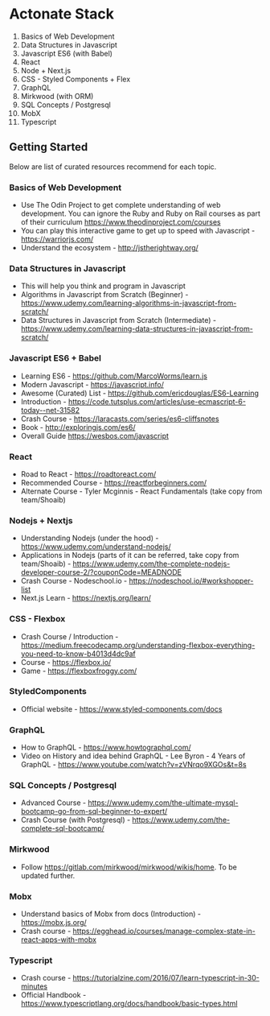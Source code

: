 # Actonate Stack

1. Basics of Web Development
2. Data Structures in Javascript
2. Javascript ES6 (with Babel)
3. React 
4. Node + Next.js
5. CSS - Styled Components + Flex
6. GraphQL
7. Mirkwood (with ORM)
8. SQL Concepts / Postgresql
9. MobX
10. Typescript

## Getting Started
Below are list of curated resources recommend for each topic.


### Basics of Web Development
- Use The Odin Project to get complete understanding of web development. You can ignore the Ruby and Ruby on Rail courses as part of their curriculum
  https://www.theodinproject.com/courses
- You can play this interactive game to get up to speed with Javascript - https://warriorjs.com/
- Understand the ecosystem - http://jstherightway.org/

### Data Structures in Javascript
- This will help you think and program in Javascript
- Algorithms in Javascript from Scratch (Beginner) - https://www.udemy.com/learning-algorithms-in-javascript-from-scratch/
- Data Structures in Javascript from Scratch (Intermediate) - https://www.udemy.com/learning-data-structures-in-javascript-from-scratch/


### Javascript ES6 + Babel
- Learning ES6 - https://github.com/MarcoWorms/learn.js
- Modern Javascript - https://javascript.info/
- Awesome (Curated) List - https://github.com/ericdouglas/ES6-Learning
- Introduction - https://code.tutsplus.com/articles/use-ecmascript-6-today--net-31582
- Crash Course - https://laracasts.com/series/es6-cliffsnotes
- Book - http://exploringjs.com/es6/
- Overall Guide https://wesbos.com/javascript

### React
- Road to React - https://roadtoreact.com/
- Recommended Course - https://reactforbeginners.com/
- Alternate Course - Tyler Mcginnis - React Fundamentals (take copy from team/Shoaib)

### Nodejs + Nextjs
- Understanding Nodejs (under the hood) - https://www.udemy.com/understand-nodejs/
- Applications in Nodejs (parts of it can be referred, take copy from team/Shoaib) - https://www.udemy.com/the-complete-nodejs-developer-course-2/?couponCode=MEADNODE
- Crash Course -  Nodeschool.io - https://nodeschool.io/#workshopper-list
- Next.js Learn - https://nextjs.org/learn/

### CSS - Flexbox
- Crash Course / Introduction - https://medium.freecodecamp.org/understanding-flexbox-everything-you-need-to-know-b4013d4dc9af
- Course - https://flexbox.io/
- Game - https://flexboxfroggy.com/

### StyledComponents
- Official website - https://www.styled-components.com/docs

### GraphQL
- How to GraphQL - https://www.howtographql.com/
- Video on History and idea behind GraphQL - Lee Byron - 4 Years of GraphQL - https://www.youtube.com/watch?v=zVNrqo9XGOs&t=8s

### SQL Concepts / Postgresql
- Advanced Course - https://www.udemy.com/the-ultimate-mysql-bootcamp-go-from-sql-beginner-to-expert/
- Crash Course (with Postgresql) - https://www.udemy.com/the-complete-sql-bootcamp/

### Mirkwood
- Follow https://gitlab.com/mirkwood/mirkwood/wikis/home. To be updated further.

### Mobx
- Understand basics of Mobx from docs (Introduction) - https://mobx.js.org/
- Crash course - https://egghead.io/courses/manage-complex-state-in-react-apps-with-mobx

### Typescript
- Crash course - https://tutorialzine.com/2016/07/learn-typescript-in-30-minutes
- Official Handbook - https://www.typescriptlang.org/docs/handbook/basic-types.html

